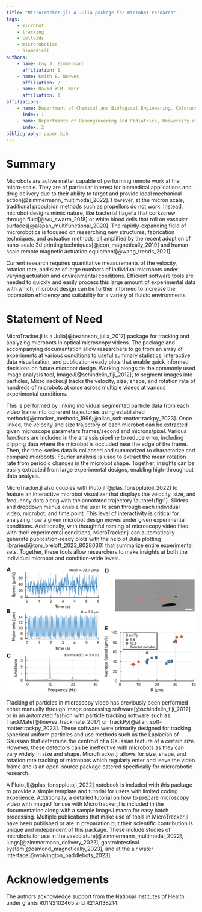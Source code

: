 ```yaml
---
title: "MicroTracker.jl: A Julia package for microbot research"
tags: 
    - microbot
    - tracking
    - colloids
    - microrobotics
    - biomedical
authors:
    - name: Coy J. Zimmermann
      affiliation: 1
    - name: Keith B. Neeves
      affiliation: 2
    - name: David W.M. Marr
      affiliation: 1
affiliations:
    - name: Department of Chemical and Biological Engineering, Colorado School of Mines, Golden, CO, USA
      index: 1
    - name: Departments of Bioengineering and Pediatrics, University of Colorado Denver | Anschutz Medical Campus, Aurora, CO, USA
      index: 2
bibliography: paper.bib
---
```


# Summary
Microbots are active matter capable of performing remote  work at the micro-scale. They are of particular interest for biomedical applications and drug delivery due to their ability to target and provide local mechanical action[@zimmermann_multimodal_2022]. However, at the micron scale, traditional propulsion methods such as propellors do not work. Instead, microbot designs mimic nature, like bacterial flagella that corkscrew through fluid[@wu_swarm_2018] or white blood cells that roll on vascular surfaces[@alapan_multifunctional_2020]. The rapidly-expanding field of microrobotics is focused on researching new structures, fabrication techniques, and actuation methods, all amplified by the recent adoption of nano-scale 3d printing techniques[@jeon_magnetically_2019] and human-scale remote magnetic actuation equipment[@wang_trends_2021].

Current research requires quantitative measurements of the velocity, rotation rate, and size of large numbers of individual microbots under varying actuation and environmental conditions. Efficient software tools are needed to quickly and easily process this large amount of experimental data with which, microbot design can be further informed to increase the locomotion efficiency and suitability for a variety of fluidic environments.

# Statement of Need
MicroTracker.jl is a Julia[@bezanson_julia_2017] package for tracking and analyzing microbots in optical microscopy videos. The package and accompanying documentation allow researchers to go from an array of experiments at various conditions to useful summary statistics, interactive data visualization, and publication-ready plots that enable quick informed decisions on future microbot design. Working alongside the commonly used image analysis tool, ImageJ[@schindelin_fiji_2012], to segment images into particles, MicroTracker.jl tracks the velocity, size, shape, and rotation rate of hundreds of microbots at once across multiple videos at various experimental conditions.

This is performed by linking individual segmented particle data from each video frame into coherent trajectories using established methods[@crocker_methods_1996;@allan_soft-mattertrackpy_2023]. Once linked, the velocity and size trajectory of each microbot can be extracted given microscope parameters frames/second and microns/pixel. Various functions are included in the analysis pipeline to reduce error, including clipping data where the microbot is occluded near the edge of the frame. Then, the time-series data is collapsed and summarized to characterize and compare microbots. Fourier analysis is used to extract the mean rotation rate from periodic changes in the microbot shape. Together, insights can be easily extracted from large experimental designs, enabling high-throughput data analysis.

MicroTracker.jl also couples with Pluto.jl[@plas_fonspplutojl_2022] to feature an interactive microbot visualizer that displays the velocity, size, and frequency data along with the annotated trajectory \autoref{fig:1}. Sliders and dropdown menus enable the user to scan through each individual video, microbot, and time point. This level of interactivity is critical for analyzing how a given microbot design moves under given experimental conditions. Additionally, with thoughtful naming of microscopy video files with their experimental conditions, MicroTracker.jl can automatically generate publication-ready plots with the help of Julia plotting libraries[@tom_breloff_2023_8028030] that summarize entire experimental sets. Together, these tools allow researchers to make insights at both the individual microbot and condition-wide levels.

![Microbot trajectory analyzer. A) Instantaneous speed and B) major axis of a selected microbot over its lifetime. C) The finite Fourier transform of B enables an estimation of the rotation rate. D) Annotated microscope image of the microbot trajectory and fitted ellipse. Scale = 30 µm. E) Experiment wide average speed and radius of all microbots and the selected microbot for reference. \label{fig:1}](figure1.png)

Tracking of particles in microscopy video has previously been performed either manually through image processing software[@schindelin_fiji_2012] or in an automated fashion with particle tracking software such as TrackMate[@tinevez_trackmate_2017] or TrackPy[@allan_soft-mattertrackpy_2023]. These software were primarily designed for tracking spherical uniform particles and use methods such as the Laplacian of Gaussian that determine the centroid of a Gaussian feature of a certain size. However, these detectors can be ineffective with microbots as they can vary widely in size and shape. MicroTracker.jl allows for size, shape, and rotation rate tracking of microbots which regularly enter and leave the video frame and is an open-source package catered specifically for microrobotic research.

A Pluto.jl[@plas_fonspplutojl_2022] notebook is included with this package to provide a simple template and tutorial for users with limited coding experience. Additionally, a detailed tutorial on how to prepare microscopy video with ImageJ for use with MicroTracker.jl is included in the documentation along with a sample ImageJ macro for easy batch processing.
Multiple publications that make use of tools in MicroTracker.jl have been published or are in preparation but their scientific contribution is unique and independent of this package. These include studies of microbots for use in the vasculature[@zimmermann_multimodal_2022], lungs[@zimmermann_delivery_2022], gastrointestinal system[@osmond_magnetically_2023], and at the air water interface[@wolvington_paddlebots_2023].

# Acknowledgements
The authors acknowledge support from the National Institutes of Health under grants R01NS102465 and R21AI138214.
